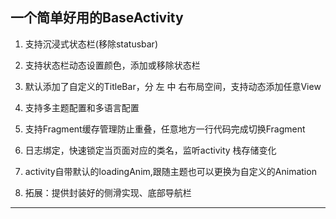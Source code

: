 ## 一个简单好用的BaseActivity

1. 支持沉浸式状态栏(移除statusbar)
2. 支持状态栏动态设置颜色，添加或移除状态栏
3. 默认添加了自定义的TitleBar，分 左 中 右布局空间，支持动态添加任意View
4. 支持多主题配置和多语言配置
5. 支持Fragment缓存管理防止重叠，任意地方一行代码完成切换Fragment
6. 日志绑定，快速锁定当页面对应的类名，监听activity 栈存储变化
7. activity自带默认的loadingAnim,跟随主题也可以更换为自定义的Animation

8. 拓展：提供封装好的侧滑实现、底部导航栏 
 
 
    
***         
         
      
         
            
        
        



 

    
   
   


